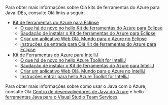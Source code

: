 Para obter mais informações sobre Olá kits de ferramentas do Azure para Java IDEs, consulte Olá links a seguir:

* [Kit de ferramentas do Azure para Eclipse](/azure/azure-toolkit-for-eclipse)
  * [O que há de novo no hello Kit de ferramentas do Azure para Eclipse](/azure/azure-toolkit-for-eclipse-whats-new)
  * [Saudação de instalar o Kit de ferramentas do Azure para Eclipse](/azure/azure-toolkit-for-eclipse-installation)
  * [Criar um aplicativo Web Olá, Mundo para o Azure no Eclipse](/azure/app-service-web/app-service-web-eclipse-create-hello-world-web-app)
  * [Instruções de entrada para Olá Kit de ferramentas do Azure para Eclipse](/azure/azure-toolkit-for-eclipse-sign-in-instructions)
* [Kit de Ferramentas do Azure para IntelliJ](/azure/azure-toolkit-for-intellij)
  * [O que há de novo no hello Azure Toolkit for IntelliJ](/azure/azure-toolkit-for-intellij-whats-new)
  * [Saudação de instalar o Kit de ferramentas do Azure para IntelliJ](/azure/azure-toolkit-for-intellij-installation)
  * [Criar um aplicativo Web Olá, Mundo para o Azure no IntelliJ](/azure/app-service-web/app-service-web-intellij-create-hello-world-web-app)
  * [Instruções entrar para hello Azure Toolkit for IntelliJ](/azure/azure-toolkit-for-intellij-sign-in-instructions)

Para obter mais informações sobre como usar o Java com o Azure, consulte Olá [Centro de desenvolvedores de Java do Azure](https://azure.microsoft.com/develop/java/) e hello [ferramentas Java para o Visual Studio Team Services](https://java.visualstudio.com/).
